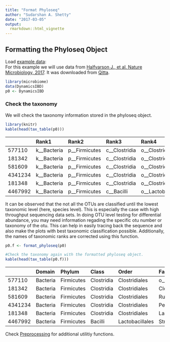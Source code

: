 ```yaml
---
title: "Format Phyloseq"
author: "Sudarshan A. Shetty"
date: "2017-03-05"
output: 
  rmarkdown::html_vignette
---
```

<!--
  %\VignetteEngine{knitr::rmarkdown}
  %\VignetteIndexEntry{microbiome tutorial - Format Phyloseq}
  %\usepackage[utf8]{inputenc}
  %\VignetteEncoding{UTF-8}  
-->


## Formatting the Phyloseq Object

Load [example data](Data.md):  
For this example we will use data from [Halfvarson J., et al. Nature Microbiology, 2017](http://www.nature.com/articles/nmicrobiol20174). It was downloaded from [Qitta](https://qiita.ucsd.edu/study/description/1629).  



```r
library(microbiome)
data(DynamicsIBD)
p0 <- DynamicsIBD
```


### Check the taxonomy 

We will check the taxonomy information stored in the phyloseq object.  


```r
library(knitr)
kable(head(tax_table(p0)))
```



|        |Rank1       |Rank2         |Rank3         |Rank4              |Rank5               |Rank6               |Rank7 |
|:-------|:-----------|:-------------|:-------------|:------------------|:-------------------|:-------------------|:-----|
|577110  |k__Bacteria |p__Firmicutes |c__Clostridia |o__Clostridiales   |f__                 |g__                 |s__   |
|181342  |k__Bacteria |p__Firmicutes |c__Clostridia |o__Clostridiales   |f__Clostridiaceae   |g__02d06            |s__   |
|581609  |k__Bacteria |p__Firmicutes |c__Clostridia |o__Clostridiales   |f__Ruminococcaceae  |g__                 |s__   |
|4341234 |k__Bacteria |p__Firmicutes |c__Clostridia |o__Clostridiales   |f__Peptococcaceae   |g__Desulfotomaculum |s__   |
|181348  |k__Bacteria |p__Firmicutes |c__Clostridia |o__Clostridiales   |f__Lachnospiraceae  |g__Coprococcus      |s__   |
|4467992 |k__Bacteria |p__Firmicutes |c__Bacilli    |o__Lactobacillales |f__Streptococcaceae |g__Streptococcus    |s__   |

It can be observed that the not all the OTUs are classified until the lowest taxonomic level (here, species level). This is especially the case with high throughput sequencing data sets. In doing OTU level testing for differential abundance, you may need information regading the specific otu number or taxonomy of the otu. This can help in easily tracing back the sequence and also make the plots with best taxonomic classification possible. Additionally, the names of taxonomic ranks are corrected using this function.


```r
p0.f <- format_phyloseq(p0)

#Check the taxonomy again with the formatted phyloseq object.
kable(head(tax_table(p0.f)))
```



|        |Domain   |Phylum     |Class      |Order           |Family                  |Genus                     |Species                     |
|:-------|:--------|:----------|:----------|:---------------|:-----------------------|:-------------------------|:---------------------------|
|577110  |Bacteria |Firmicutes |Clostridia |Clostridiales   |o__Clostridiales_577110 |o__Clostridiales_577110   |o__Clostridiales_577110     |
|181342  |Bacteria |Firmicutes |Clostridia |Clostridiales   |Clostridiaceae          |02d06                     |f__02d06_181342             |
|581609  |Bacteria |Firmicutes |Clostridia |Clostridiales   |Ruminococcaceae         |f__Ruminococcaceae_581609 |f__Ruminococcaceae_581609   |
|4341234 |Bacteria |Firmicutes |Clostridia |Clostridiales   |Peptococcaceae          |Desulfotomaculum          |f__Desulfotomaculum_4341234 |
|181348  |Bacteria |Firmicutes |Clostridia |Clostridiales   |Lachnospiraceae         |Coprococcus               |f__Coprococcus_181348       |
|4467992 |Bacteria |Firmicutes |Bacilli    |Lactobacillales |Streptococcaceae        |Streptococcus             |f__Streptococcus_4467992    |

Check [Preprocessing](Preprocessing.md) for additional utilitiy functions.
